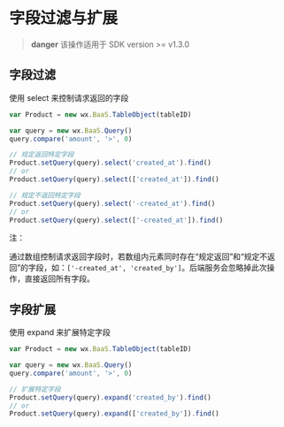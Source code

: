 # 字段过滤与扩展

> **danger**
> 该操作适用于 SDK version >= v1.3.0

## 字段过滤

使用 select 来控制请求返回的字段

```js
var Product = new wx.BaaS.TableObject(tableID)

var query = new wx.BaaS.Query()
query.compare('amount', '>', 0)

// 规定返回特定字段
Product.setQuery(query).select('created_at').find()
// or
Product.setQuery(query).select(['created_at']).find()

// 规定不返回特定字段
Product.setQuery(query).select('-created_at').find()
// or
Product.setQuery(query).select(['-created_at']).find()
```

<span class="attention">注：</span>

通过数组控制请求返回字段时，若数组内元素同时存在“规定返回”和“规定不返回”的字段，如：`['-created_at', 'created_by']`。后端服务会忽略掉此次操作，直接返回所有字段。

## 字段扩展

使用 expand 来扩展特定字段

```js
var Product = new wx.BaaS.TableObject(tableID)

var query = new wx.BaaS.Query()
query.compare('amount', '>', 0)

// 扩展特定字段
Product.setQuery(query).expand('created_by').find()
// or
Product.setQuery(query).expand(['created_by']).find()

```